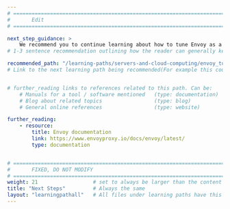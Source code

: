 ```yaml
---
# ================================================================================
#       Edit
# ================================================================================

next_step_guidance: >
    We recommend you to continue learning about how to tune Envoy as a next step.
# 1-3 sentence recommendation outlining how the reader can generally keep learning about these topics, and a specific explanation of why the next step is being recommended.

recommended_path: "/learning-paths/servers-and-cloud-computing/envoy_tune/"
# Link to the next learning path being recommended(For example this could be /learning-paths/servers-and-cloud-computing/redis_cache).


# further_reading links to references related to this path. Can be:
    # Manuals for a tool / software mentioned   (type: documentation)
    # Blog about related topics                 (type: blog)
    # General online references                 (type: website) 

further_reading:
    - resource:
        title: Envoy documentation
        link: https://www.envoyproxy.io/docs/envoy/latest/
        type: documentation


# ================================================================================
#       FIXED, DO NOT MODIFY
# ================================================================================
weight: 21                  # set to always be larger than the content in this path, and one more than 'review'
title: "Next Steps"         # Always the same
layout: "learningpathall"   # All files under learning paths have this same wrapper
---
```


